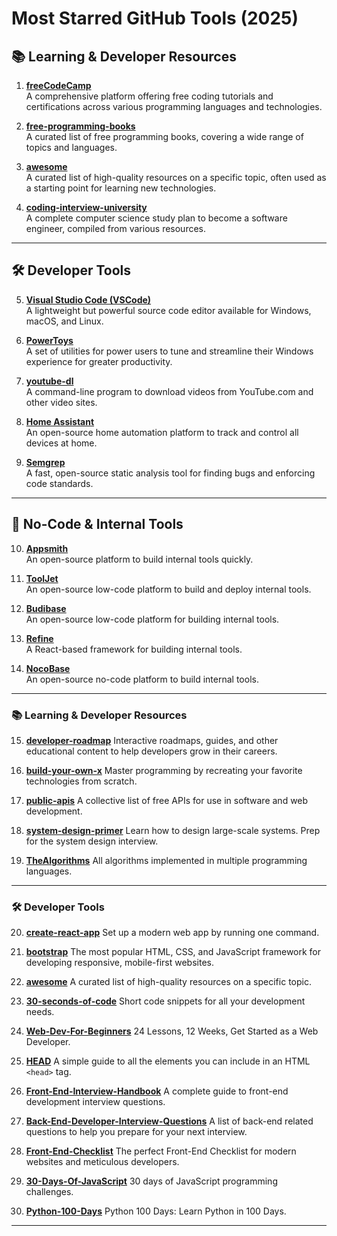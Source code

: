 # Most Starred GitHub Tools (2025)

## 📚 Learning & Developer Resources

1. **[freeCodeCamp](https://github.com/freeCodeCamp/freeCodeCamp)**  
   A comprehensive platform offering free coding tutorials and certifications across various programming languages and technologies.

2. **[free-programming-books](https://github.com/EbookFoundation/free-programming-books)**  
   A curated list of free programming books, covering a wide range of topics and languages.

3. **[awesome](https://github.com/sindresorhus/awesome)**  
   A curated list of high-quality resources on a specific topic, often used as a starting point for learning new technologies.

4. **[coding-interview-university](https://github.com/jwasham/coding-interview-university)**  
   A complete computer science study plan to become a software engineer, compiled from various resources.

---

## 🛠️ Developer Tools

5. **[Visual Studio Code (VSCode)](https://github.com/microsoft/vscode)**  
   A lightweight but powerful source code editor available for Windows, macOS, and Linux.

6. **[PowerToys](https://github.com/microsoft/PowerToys)**  
   A set of utilities for power users to tune and streamline their Windows experience for greater productivity.

7. **[youtube-dl](https://github.com/ytdl-org/youtube-dl)**  
   A command-line program to download videos from YouTube.com and other video sites.

8. **[Home Assistant](https://github.com/home-assistant/core)**  
   An open-source home automation platform to track and control all devices at home.

9. **[Semgrep](https://github.com/returntocorp/semgrep)**  
   A fast, open-source static analysis tool for finding bugs and enforcing code standards.

---

## 🧰 No-Code & Internal Tools

10. **[Appsmith](https://github.com/appsmithorg/appsmith)**  
    An open-source platform to build internal tools quickly.

11. **[ToolJet](https://github.com/ToolJet/ToolJet)**  
    An open-source low-code platform to build and deploy internal tools.

12. **[Budibase](https://github.com/Budibase/budibase)**  
    An open-source low-code platform for building internal tools.

13. **[Refine](https://github.com/pankod/refine)**  
    A React-based framework for building internal tools.

14. **[NocoBase](https://github.com/nocobase/nocobase)**  
    An open-source no-code platform to build internal tools.

---

### 📚 Learning & Developer Resources

15. **[developer-roadmap](https://github.com/kamranahmedse/developer-roadmap)**
    Interactive roadmaps, guides, and other educational content to help developers grow in their careers.

16. **[build-your-own-x](https://github.com/codecrafters-io/build-your-own-x)**
    Master programming by recreating your favorite technologies from scratch.

17. **[public-apis](https://github.com/public-apis/public-apis)**
    A collective list of free APIs for use in software and web development.

18. **[system-design-primer](https://github.com/donnemartin/system-design-primer)**
    Learn how to design large-scale systems. Prep for the system design interview.

19. **[TheAlgorithms](https://github.com/TheAlgorithms)**
    All algorithms implemented in multiple programming languages.

---

### 🛠️ Developer Tools

20. **[create-react-app](https://github.com/facebook/create-react-app)**
    Set up a modern web app by running one command.

21. **[bootstrap](https://github.com/twbs/bootstrap)**
    The most popular HTML, CSS, and JavaScript framework for developing responsive, mobile-first websites.

22. **[awesome](https://github.com/sindresorhus/awesome)**
    A curated list of high-quality resources on a specific topic.

23. **[30-seconds-of-code](https://github.com/30-seconds/30-seconds-of-code)**
    Short code snippets for all your development needs.

24. **[Web-Dev-For-Beginners](https://github.com/microsoft/Web-Dev-For-Beginners)**
    24 Lessons, 12 Weeks, Get Started as a Web Developer.

25. **[HEAD](https://github.com/joshbuchea/HEAD)**
    A simple guide to all the elements you can include in an HTML `<head>` tag.

26. **[Front-End-Interview-Handbook](https://github.com/yangshun/front-end-interview-handbook)**
    A complete guide to front-end development interview questions.

27. **[Back-End-Developer-Interview-Questions](https://github.com/arialdomartini/Back-End-Developer-Interview-Questions)**
    A list of back-end related questions to help you prepare for your next interview.

28. **[Front-End-Checklist](https://github.com/thedaviddias/Front-End-Checklist)**
    The perfect Front-End Checklist for modern websites and meticulous developers.

29. **[30-Days-Of-JavaScript](https://github.com/Asabeneh/30-Days-Of-JavaScript)**
    30 days of JavaScript programming challenges.

30. **[Python-100-Days](https://github.com/jackfrued/Python-100-Days)**
    Python 100 Days: Learn Python in 100 Days.

---
